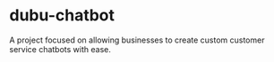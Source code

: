 # dubu-chatbot
A project focused on allowing businesses to create custom customer service chatbots with ease.
